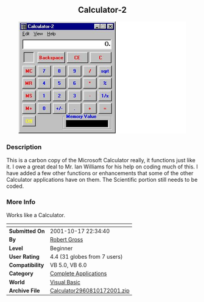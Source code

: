 ﻿<div align="center">

## Calculator\-2

<img src="PIC20011017225331016.jpg">
</div>

### Description

This is a carbon copy of the Microsoft Calculator really, it functions just like it. I owe a great deal to Mr. Ian Williams for his help on coding much of this. I have added a few other functions or enhancements that some of the other Calculator applications have on them. The Scientific portion still needs to be coded.
 
### More Info
 
Works like a Calculator.


<span>             |<span>
---                |---
**Submitted On**   |2001-10-17 22:34:40
**By**             |[Robert Gross](https://github.com/Planet-Source-Code/PSCIndex/blob/master/ByAuthor/robert-gross.md)
**Level**          |Beginner
**User Rating**    |4.4 (31 globes from 7 users)
**Compatibility**  |VB 5\.0, VB 6\.0
**Category**       |[Complete Applications](https://github.com/Planet-Source-Code/PSCIndex/blob/master/ByCategory/complete-applications__1-27.md)
**World**          |[Visual Basic](https://github.com/Planet-Source-Code/PSCIndex/blob/master/ByWorld/visual-basic.md)
**Archive File**   |[Calculator2960810172001\.zip](https://github.com/Planet-Source-Code/robert-gross-calculator-2__1-28196/archive/master.zip)








